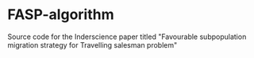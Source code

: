 # FASP-algorithm
Source code for the Inderscience paper titled "Favourable subpopulation migration strategy for Travelling salesman problem" 
